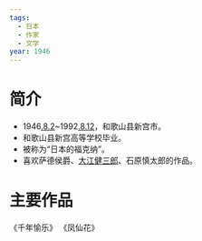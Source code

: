 ```yaml
---
tags:
  - 日本
  - 作家
  - 文学
year: 1946
---
```

# 简介

- 1946[.8.2](2024-08-02.md)~1992[.8.12](2024-08-12.md)，和歌山县新宫市。
- 和歌山县新宫高等学校毕业。
- 被称为“日本的福克纳”。
- 喜欢萨德侯爵、[大江健三郎](大江健三郎.md)、石原慎太郎的作品。
# 主要作品

《千年愉乐》
《凤仙花》